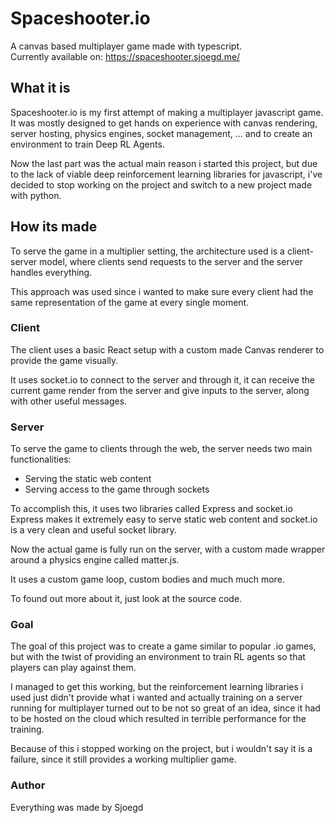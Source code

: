 # Spaceshooter.io

A canvas based multiplayer game made with typescript.  
Currently available on: <https://spaceshooter.sjoegd.me/>

## What it is

Spaceshooter.io is my first attempt of making a multiplayer javascript game.  
It was mostly designed to get hands on experience with canvas rendering, server hosting, physics engines, socket management, ... and to create an environment to train Deep RL Agents.

Now the last part was the actual main reason i started this project, but due to the lack of viable deep reinforcement learning libraries for javascript, i've decided to stop working on the project and switch to a new project made with python.

## How its made

To serve the game in a multiplier setting, the architecture used is a client-server model, where clients send requests to the server and the server handles everything.

This approach was used since i wanted to make sure every client had the same representation of the game at every single moment.

### Client

The client uses a basic React setup with a custom made Canvas renderer to provide the game visually.

It uses socket.io to connect to the server and through it, it can receive the current game render from the server and give inputs to the server, along with other useful messages.

### Server

To serve the game to clients through the web, the server needs two main functionalities:
-   Serving the static web content
-   Serving access to the game through sockets

To accomplish this, it uses two libraries called Express and socket.io
Express makes it extremely easy to serve static web content and socket.io is a very clean and useful socket library.

Now the actual game is fully run on the server, with a custom made wrapper around a physics engine called matter.js.

It uses a custom game loop, custom bodies and much much more.

To found out more about it, just look at the source code.

### Goal

The goal of this project was to create a game similar to popular .io games, but with the twist of providing an environment to train RL agents so that players can play against them.

I managed to get this working, but the reinforcement learning libraries i used just didn't provide what i wanted and actually training on a server running for multiplayer turned out to be not so great of an idea, since it had to be hosted on the cloud which resulted in terrible performance for the training.

Because of this i stopped working on the project, but i wouldn't say it is a failure, since it still provides a working multiplier game.

### Author
Everything was made by Sjoegd